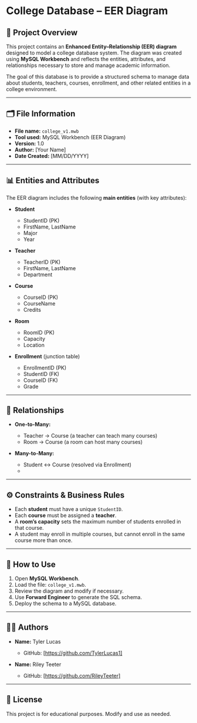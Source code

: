 # College Database – EER Diagram

## 📌 Project Overview
This project contains an **Enhanced Entity–Relationship (EER) diagram** designed to model a college database system. The diagram was created using **MySQL Workbench** and reflects the entities, attributes, and relationships necessary to store and manage academic information.  

The goal of this database is to provide a structured schema to manage data about students, teachers, courses, enrollment, and other related entities in a college environment.  

---

## 🗂️ File Information
- **File name:** `college_v1.mwb`  
- **Tool used:** MySQL Workbench (EER Diagram)  
- **Version:** 1.0  
- **Author:** [Your Name]  
- **Date Created:** [MM/DD/YYYY]  

---

## 📊 Entities and Attributes
The EER diagram includes the following **main entities** (with key attributes):  

- **Student**  
  - StudentID (PK)  
  - FirstName, LastName  
  - Major  
  - Year  

- **Teacher**  
  - TeacherID (PK)  
  - FirstName, LastName  
  - Department  

- **Course**  
  - CourseID (PK)  
  - CourseName  
  - Credits  

- **Room**  
  - RoomID (PK)  
  - Capacity  
  - Location  

- **Enrollment** (junction table)  
  - EnrollmentID (PK)  
  - StudentID (FK)  
  - CourseID (FK)  
  - Grade  


---

## 🔗 Relationships
- **One-to-Many:**  
  - Teacher → Course (a teacher can teach many courses)  
  - Room → Course (a room can host many courses)  

- **Many-to-Many:**  
  - Student ↔ Course (resolved via Enrollment)
  - 
---

## ⚙️ Constraints & Business Rules
- Each **student** must have a unique `StudentID`.  
- Each **course** must be assigned a **teacher**.  
- A **room’s capacity** sets the maximum number of students enrolled in that course.  
- A student may enroll in multiple courses, but cannot enroll in the same course more than once.  

---

## 🚀 How to Use
1. Open **MySQL Workbench**.  
2. Load the file: `college_v1.mwb`.  
3. Review the diagram and modify if necessary.  
4. Use **Forward Engineer** to generate the SQL schema.  
5. Deploy the schema to a MySQL database. 

---
## 👩‍💻 Authors
- **Name:** Tyler Lucas
  - GitHub: [https://github.com/TylerLucas1]  

- **Name:** Riley Teeter 
  - GitHub: [https://github.com/RileyTeeter]
---

## 📖 License
This project is for educational purposes. Modify and use as needed.  
